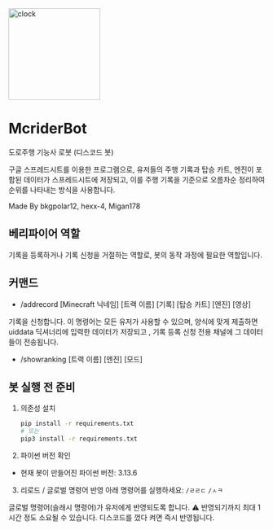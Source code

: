 <img width="180" height="180" alt="clock" src="https://github.com/user-attachments/assets/436dcff9-bd5d-49f5-a6d9-b5df92a73d27" />


# McriderBot
도로주행 기능사 로봇 (디스코드 봇)

구글 스프레드시트를 이용한 프로그램으로, 유저들의 주행 기록과 탑승 카트, 엔진이 포함된 데이터가 스프레드시트에 저장되고, 이를 주행 기록을 기준으로 오름차순 정리하여 순위를 나타내는 방식을 사용합니다.

Made By bkgpolar12, hexx-4, Migan178

## 베리파이어 역할
기록을 등록하거나 기록 신청을 거절하는 역할로, 봇의 동작 과정에 필요한 역할입니다.

## 커맨드
+ /addrecord [Minecraft 닉네임] [트랙 이름] [기록] [탑승 카트] [엔진] [영상]

기록을 신청합니다.
이 명령어는 모든 유저가 사용할 수 있으며, 양식에 맞게 제출하면 uiddata 딕셔너리에 입력한 데이터가 저장되고 , 기록 등록 신청 전용 채널에 그 데이터들이 전송됩니다.

+ /showranking [트랙 이름] [엔진] [모드]

## 봇 실행 전 준비
1. 의존성 설치  
   ```bash
   pip install -r requirements.txt
   # 또는
   pip3 install -r requirements.txt

2. 파이썬 버전 확인
- 현재 봇이 만들어진 파이썬 버전: 3.13.6

3. 리로드 / 글로벌 명령어 반영
아래 명령어를 실행하세요:
`/ㄹㄹㄷ` `/ㅅㅋ`

글로벌 명령어(슬래시 명령어)가 유저에게 반영되도록 합니다.
:warning: 반영되기까지 최대 1시간 정도 소요될 수 있습니다.
디스코드를 껐다 켜면 즉시 반영됩니다.

